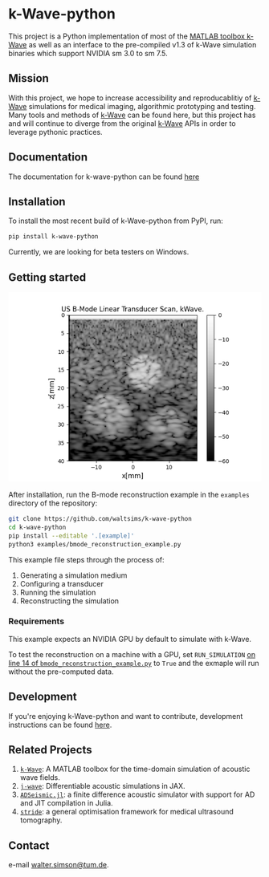 # k-Wave-python

This project is a Python implementation of most of the [MATLAB toolbox k-Wave](http://www.k-wave.org/) as well as an interface to the pre-compiled v1.3 of k-Wave simulation binaries which support NVIDIA sm 3.0 to sm 7.5.

## Mission

With this project, we hope to increase accessibility and reproducablitiy of [k-Wave](http://www.k-wave.org/) simulations for medical imaging, algorithmic prototyping and testing. Many tools and methods of [k-Wave](http://www.k-wave.org/) can be found here, but this project has and will continue to diverge from the original [k-Wave](http://www.k-wave.org/) APIs in order to leverage pythonic practices.

## Documentation

The documentation for k-wave-python can be found [here](http://waltersimson.com/k-wave-python/)

## Installation
To install the most recent build of k-Wave-python from PyPI, run:
```bash
pip install k-wave-python
```

Currently, we are looking for beta testers on Windows.


## Getting started
![](docs/images/example_bmode.png)

After installation, run the B-mode reconstruction example in the `examples` directory of the repository:

```bash
git clone https://github.com/waltsims/k-wave-python
cd k-wave-python
pip install --editable '.[example]' 
python3 examples/bmode_reconstruction_example.py
```

This example file steps through the process of:
 1. Generating a simulation medium
 2. Configuring a transducer
 3. Running the simulation
 4. Reconstructing the simulation

### Requirements
This example expects an NVIDIA GPU by default to simulate with k-Wave.

To test the reconstruction on a machine with a GPU,
set `RUN_SIMULATION` [on line 14 of `bmode_reconstruction_example.py`](https://github.com/waltsims/k-wave-python/blob/master/examples/bmode_reconstruction_example.py#L18)
to `True` and the exmaple will run without the pre-computed data.

## Development

If you're enjoying k-Wave-python and want to contribute, development instructions can be found [here](https://waltersimson.com/k-wave-python/development/development_environment.html).

## Related Projects

1. [`k-Wave`](https://github.com/ucl-bug/k-wave): A MATLAB toolbox for the time-domain simulation of acoustic wave fields. 
2. [`j-wave`](https://github.com/ucl-bug/jwave): Differentiable acoustic simulations in JAX.
3. [`ADSeismic.jl`](https://github.com/kailaix/ADSeismic.jl): a finite difference acoustic simulator with support for AD and JIT compilation in Julia.
4. [`stride`](https://github.com/trustimaging/stride): a general optimisation framework for medical ultrasound tomography. 

## Contact
e-mail [walter.simson@tum.de](mailto:walter.simson@tum.de).
